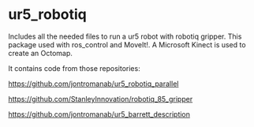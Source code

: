 # ur5_robotiq

Includes all the needed files to run a ur5 robot with robotiq gripper.
This package used with ros_control and MoveIt!.
A Microsoft Kinect is used to create an Octomap.

It contains code from those repositories:

https://github.com/jontromanab/ur5_robotiq_parallel

https://github.com/StanleyInnovation/robotiq_85_gripper

https://github.com/jontromanab/ur5_barrett_description




